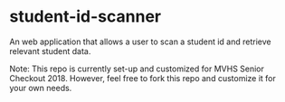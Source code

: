 # student-id-scanner
An web application that allows a user to scan a student id and retrieve relevant student data.

Note: This repo is currently set-up and customized for MVHS Senior Checkout 2018. However, feel free to fork this repo and customize it for your own needs.

